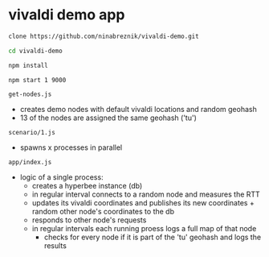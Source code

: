 # vivaldi demo app

```bash
clone https://github.com/ninabreznik/vivaldi-demo.git

cd vivaldi-demo

npm install

npm start 1 9000
```


`get-nodes.js`

- creates demo nodes with default vivaldi locations and random geohash
- 13 of the nodes are assigned the same geohash ('tu')

`scenario/1.js`

- spawns x processes in parallel

`app/index.js`

- logic of a single process:
  - creates a hyperbee instance (db)
  - in regular interval connects to a random node and measures the RTT
  - updates its vivaldi coordinates and publishes its new coordinates + random other node's coordinates to the db
  - responds to other node's requests
  - in regular intervals each running proess logs a full map of that node
    + checks for every node if it is part of the 'tu' geohash and logs the results
